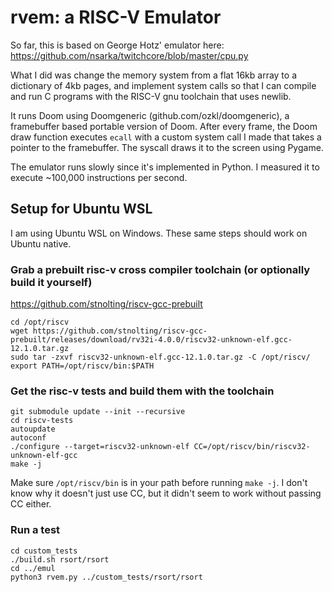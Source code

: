 # rvem: a RISC-V Emulator

So far, this is based on George Hotz' emulator here: https://github.com/nsarka/twitchcore/blob/master/cpu.py

What I did was change the memory system from a flat 16kb array to a dictionary of 4kb pages, and implement system calls so that I can compile and run C programs with the RISC-V gnu toolchain that uses newlib.

It runs Doom using Doomgeneric (github.com/ozkl/doomgeneric), a framebuffer based portable version of Doom. After every frame, the Doom draw function executes `ecall` with a custom system call I made that takes a pointer to the framebuffer. The syscall draws it to the screen using Pygame.

The emulator runs slowly since it's implemented in Python. I measured it to execute ~100,000 instructions per second.

## Setup for Ubuntu WSL

I am using Ubuntu WSL on Windows. These same steps should work on Ubuntu native.

### Grab a prebuilt risc-v cross compiler toolchain (or optionally build it yourself)

https://github.com/stnolting/riscv-gcc-prebuilt

```
cd /opt/riscv
wget https://github.com/stnolting/riscv-gcc-prebuilt/releases/download/rv32i-4.0.0/riscv32-unknown-elf.gcc-12.1.0.tar.gz
sudo tar -zxvf riscv32-unknown-elf.gcc-12.1.0.tar.gz -C /opt/riscv/
export PATH=/opt/riscv/bin:$PATH
```

### Get the risc-v tests and build them with the toolchain

```
git submodule update --init --recursive
cd riscv-tests
autoupdate
autoconf
./configure --target=riscv32-unknown-elf CC=/opt/riscv/bin/riscv32-unknown-elf-gcc
make -j
```

Make sure `/opt/riscv/bin` is in your path before running `make -j`. I don't know why it doesn't just use CC, but it didn't seem to work without passing CC either.


### Run a test

```
cd custom_tests
./build.sh rsort/rsort
cd ../emul
python3 rvem.py ../custom_tests/rsort/rsort
```
